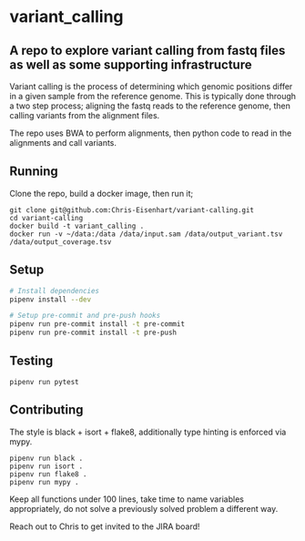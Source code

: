 # variant_calling
## A repo to explore variant calling from fastq files as well as some supporting infrastructure
Variant calling is the process of determining which genomic positions differ in a given sample from the reference genome.
This is typically done through a two step process; aligning the fastq reads to the reference genome, then calling variants
from the alignment files.

The repo uses BWA to perform alignments, then python code to read in the alignments and call variants.

## Running
Clone the repo, build a docker image, then run it;
```
git clone git@github.com:Chris-Eisenhart/variant-calling.git
cd variant-calling
docker build -t variant_calling .
docker run -v ~/data:/data /data/input.sam /data/output_variant.tsv /data/output_coverage.tsv
```

## Setup
```sh
# Install dependencies
pipenv install --dev

# Setup pre-commit and pre-push hooks
pipenv run pre-commit install -t pre-commit
pipenv run pre-commit install -t pre-push
```

## Testing
```
pipenv run pytest
```

## Contributing
The style is black + isort + flake8, additionally type hinting is enforced via mypy. 

```
pipenv run black .
pipenv run isort .
pipenv run flake8 .
pipenv run mypy .
```

Keep all functions under 100 lines, take time to name variables appropriately, do not solve a previously
solved problem a different way.

Reach out to Chris to get invited to the JIRA board! 

